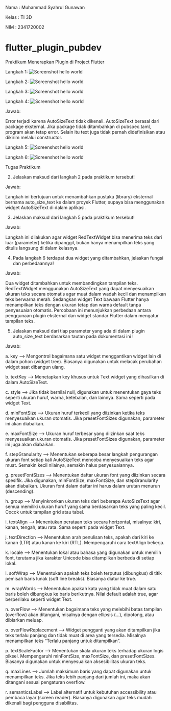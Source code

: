 Nama    : Muhammad Syahrul Gunawan

Kelas   : TI 3D

NIM     : 2341720002

# flutter_plugin_pubdev

Praktikum Menerapkan Plugin di Project Flutter

Langkah 1:
![Screenshot hello world](assets/images/01.PNG)

Langkah 2:
![Screenshot hello world](assets/images/02.PNG)

Langkah 3:
![Screenshot hello world](assets/images/03.PNG)

Langkah 4:
![Screenshot hello world](assets/images/04.PNG)

Jawab:

Error terjadi karena AutoSizeText tidak dikenali. AutoSizeText berasal dari package eksternal. Jika package tidak ditambahkan di pubspec.taml, program akan tetap error. Selain itu text juga tidak pernah didefinisikan atau dikirim melalui constructor. 

Langkah 5:
![Screenshot hello world](assets/images/05.PNG)

Langkah 6:
![Screenshot hello world](assets/images/06.PNG)


Tugas Praktikum

2. Jelaskan maksud dari langkah 2 pada praktikum tersebut!

Jawab:

Langkah ini bertujuan untuk menambahkan pustaka (library) eksternal bernama auto_size_text ke dalam proyek Flutter, supaya bisa menggunakan widget AutoSizeText di dalam aplikasi.

3. Jelaskan maksud dari langkah 5 pada praktikum tersebut!

Jawab:

Langkah ini dilakukan agar widget RedTextWidget bisa menerima teks dari luar (parameter) ketika dipanggil, bukan hanya menampilkan teks yang ditulis langsung di dalam kelasnya.

4. Pada langkah 6 terdapat dua widget yang ditambahkan, jelaskan fungsi dan perbedaannya!

Jawab:

Dua widget ditambahkan untuk membandingkan tampilan teks. RedTextWidget menggunakan AutoSizeText yang dapat menyesuaikan ukuran teks secara otomatis agar muat dalam wadah kecil dan menampilkan teks berwarna merah. Sedangkan widget Text bawaan Flutter hanya menampilkan teks dengan ukuran tetap dan warna default tanpa penyesuaian otomatis. Percobaan ini menunjukkan perbedaan antara penggunaan plugin eksternal dan widget standar Flutter dalam mengatur tampilan teks.

5. Jelaskan maksud dari tiap parameter yang ada di dalam plugin auto_size_text berdasarkan tautan pada dokumentasi ini !

Jawab:

a. key --> Mengontrol bagaimana satu widget menggantikan widget lain di dalam pohon (widget tree). Biasanya digunakan untuk melacak perubahan widget saat dibangun ulang.

b. textKey --> Menetapkan key khusus untuk Text widget yang dihasilkan di dalam AutoSizeText.

c. style --> Jika tidak bernilai null, digunakan untuk menentukan gaya teks seperti ukuran huruf, warna, ketebalan, dan lainnya. Sama seperti pada widget Text.

d. minFontSize --> Ukuran huruf terkecil yang diizinkan ketika teks menyesuaikan ukuran otomatis. Jika presetFontSizes digunakan, parameter ini akan diabaikan.

e. maxFontSize --> Ukuran huruf terbesar yang diizinkan saat teks menyesuaikan ukuran otomatis. Jika presetFontSizes digunakan, parameter ini juga akan diabaikan.

f. stepGranularity --> Menentukan seberapa besar langkah pengurangan ukuran font setiap kali AutoSizeText mencoba menyesuaikan teks agar muat. Semakin kecil nilainya, semakin halus penyesuaiannya.

g. presetFontSizes --> Menentukan daftar ukuran font yang diizinkan secara spesifik. Jika digunakan, minFontSize, maxFontSize, dan stepGranularity akan diabaikan. Ukuran font dalam daftar ini harus dalam urutan menurun (descending).

h. group --> Menyinkronkan ukuran teks dari beberapa AutoSizeText agar semua memiliki ukuran huruf yang sama berdasarkan teks yang paling kecil. Cocok untuk tampilan grid atau tabel.

i. textAlign --> Menentukan perataan teks secara horizontal, misalnya: kiri, kanan, tengah, atau rata. Sama seperti pada widget Text.

j. textDirection --> Menentukan arah penulisan teks, apakah dari kiri ke kanan (LTR) atau kanan ke kiri (RTL). Mempengaruhi cara textAlign bekerja.

k. locale --> Menentukan lokal atau bahasa yang digunakan untuk memilih font, terutama jika karakter Unicode bisa ditampilkan berbeda di setiap lokal.

l. softWrap --> Menentukan apakah teks boleh terputus (dibungkus) di titik pemisah baris lunak (soft line breaks). Biasanya diatur ke true.

m. wrapWords --> Menentukan apakah kata yang tidak muat dalam satu baris boleh dibungkus ke baris berikutnya. Nilai default adalah true, agar berperilaku seperti widget Text.

n. overFlow --> Menentukan bagaimana teks yang melebihi batas tampilan (overflow) akan ditangani, misalnya dengan ellipsis (...), dipotong, atau dibiarkan meluap.

o. overFlowReplacement --> Widget pengganti yang akan ditampilkan jika teks terlalu panjang dan tidak muat di area yang tersedia. Misalnya menampilkan teks “Terlalu panjang untuk ditampilkan”.

p. textScaleFactor --> Menentukan skala ukuran teks terhadap ukuran logis piksel. Mempengaruhi minFontSize, maxFontSize, dan presetFontSizes. Biasanya digunakan untuk menyesuaikan aksesibilitas ukuran teks.

q. maxLines --> Jumlah maksimum baris yang dapat digunakan untuk menampilkan teks. Jika teks lebih panjang dari jumlah ini, maka akan ditangani sesuai pengaturan overflow.

r. semanticsLabel --> Label alternatif untuk kebutuhan accessibility atau pembaca layar (screen reader). Biasanya digunakan agar teks mudah dikenali bagi pengguna disabilitas.